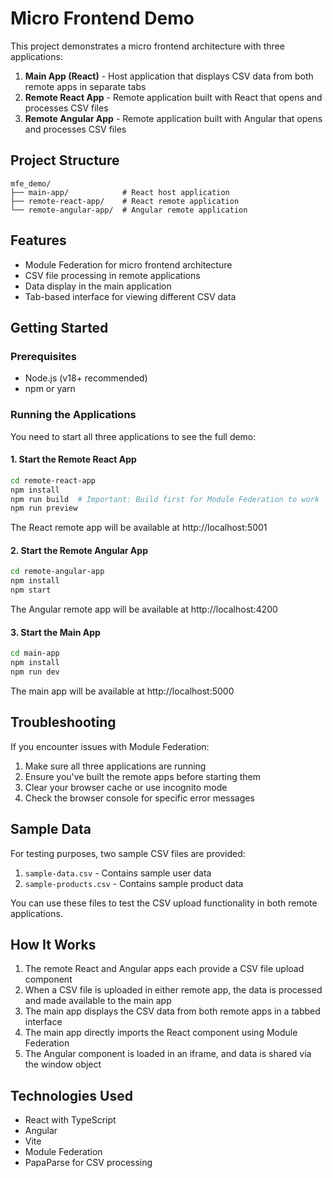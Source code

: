 # Micro Frontend Demo

This project demonstrates a micro frontend architecture with three applications:

1. **Main App (React)** - Host application that displays CSV data from both remote apps in separate tabs
2. **Remote React App** - Remote application built with React that opens and processes CSV files
3. **Remote Angular App** - Remote application built with Angular that opens and processes CSV files

## Project Structure

```
mfe_demo/
├── main-app/            # React host application
├── remote-react-app/    # React remote application
└── remote-angular-app/  # Angular remote application
```

## Features

- Module Federation for micro frontend architecture
- CSV file processing in remote applications
- Data display in the main application
- Tab-based interface for viewing different CSV data

## Getting Started

### Prerequisites

- Node.js (v18+ recommended)
- npm or yarn

### Running the Applications

You need to start all three applications to see the full demo:

#### 1. Start the Remote React App

```bash
cd remote-react-app
npm install
npm run build  # Important: Build first for Module Federation to work
npm run preview
```

The React remote app will be available at http://localhost:5001

#### 2. Start the Remote Angular App

```bash
cd remote-angular-app
npm install
npm start
```

The Angular remote app will be available at http://localhost:4200

#### 3. Start the Main App

```bash
cd main-app
npm install
npm run dev
```

The main app will be available at http://localhost:5000

## Troubleshooting

If you encounter issues with Module Federation:

1. Make sure all three applications are running
2. Ensure you've built the remote apps before starting them
3. Clear your browser cache or use incognito mode
4. Check the browser console for specific error messages

## Sample Data

For testing purposes, two sample CSV files are provided:

1. `sample-data.csv` - Contains sample user data
2. `sample-products.csv` - Contains sample product data

You can use these files to test the CSV upload functionality in both remote applications.

## How It Works

1. The remote React and Angular apps each provide a CSV file upload component
2. When a CSV file is uploaded in either remote app, the data is processed and made available to the main app
3. The main app displays the CSV data from both remote apps in a tabbed interface
4. The main app directly imports the React component using Module Federation
5. The Angular component is loaded in an iframe, and data is shared via the window object

## Technologies Used

- React with TypeScript
- Angular
- Vite
- Module Federation
- PapaParse for CSV processing
